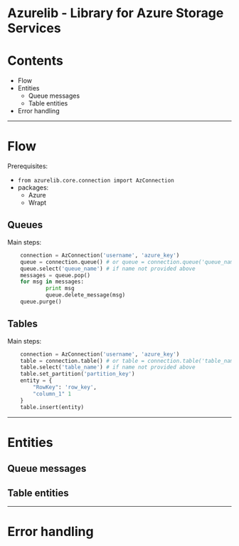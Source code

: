 Azurelib - Library for Azure Storage Services
=============================================

# Contents
* Flow
* Entities
	* Queue messages
	* Table entities
* Error handling

* * *

# Flow
Prerequisites:

* `from azurelib.core.connection import AzConnection`
* packages:
	* Azure
	* Wrapt

## Queues
Main steps:

```python
	connection = AzConnection('username', 'azure_key')
	queue = connection.queue() # or queue = connection.queue('queue_name')
	queue.select('queue_name') # if name not provided above
	messages = queue.pop()
	for msg in messages:
			print msg
			queue.delete_message(msg)
	queue.purge()
```

## Tables
Main steps:

```python
	connection = AzConnection('username', 'azure_key')
	table = connection.table() # or table = connection.table('table_name')
	table.select('table_name') # if name not provided above
	table.set_partition('partition_key')
	entity = {
		"RowKey": 'row_key',
		"column_1" 1
	}
	table.insert(entity)
```

* * *

# Entities
## Queue messages
## Table entities

* * *

# Error handling
